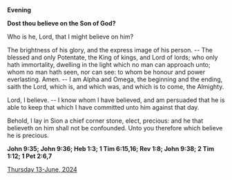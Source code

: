 **Evening**

**Dost thou believe on the Son of God?**
 
Who is he, Lord, that I might believe on him?
 
The brightness of his glory, and the express image of his person. -- The blessed and only Potentate, the King of kings, and Lord of lords; who only hath immortality, dwelling in the light which no man can approach unto; whom no man hath seen, nor can see: to whom be honour and power everlasting. Amen. -- I am Alpha and Omega, the beginning and the ending, saith the Lord, which is, and which was, and which is to come, the Almighty.
 
Lord, I believe. -- I know whom I have believed, and am persuaded that he is able to keep that which I have committed unto him against that day.
 
Behold, I lay in Sion a chief corner stone, elect, precious: and he that believeth on him shall not be confounded. Unto you therefore which believe he is precious.  

**John 9:35; John 9:36; Heb 1:3; 1 Tim 6:15,16; Rev 1:8; John 9:38; 2 Tim 1:12; 1 Pet 2:6,7**

[Thursday 13-June, 2024](https://t.me/daily_light)
